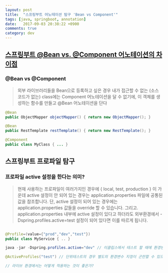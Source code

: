 ```yaml
---
layout: post
title:  "스프링부트 어노테이션 탐구 'Bean vs Component'"
tags: [java, springboot, annotation]
date:   2017-09-03 20:38:22 +0900
comments: true
category: dev
---
```


## [스프링부트 @Bean vs. @Component 어노테이션의 차이점](http://jojoldu.tistory.com/27)

### @Bean vs @Component
> 외부 라이브러리들을 Bean으로 등록하고 싶은 경우 내가 접근할 수 없는 (소스코드가 없는) class에는 Component 어노테이션을 달 수 없기에, 이 객체를 생성하는 함수를 만들고 @Bean 어노테이션을 단다
```java
@Bean
public ObjectMapper objectMapper() { return new ObjectMapper(); }

@Bean
public RestTemplate restTemplate() { return new RestTemplate(); }

@Component
public class MyClass { ... }

```

## 스프링부트 프로파일 탐구

### 프로파일 active 설정을 한다는 의미?
> 현재 사용하는 프로파일이 여러가지인 경우에 { local, test, production } 이 가운데 active 설정이 안 되어 있는 경우는 application.properties 파일에 공통된 값을 참조합니다. 단, active 설정이 되어 있는 경우에는 application.properties 값들을 override 할 수 있습니다. 그리고. application.properties 내부에 active 설정이 있다고 하더라도 외부환경에서 -Dspring.profiles.active=test 설정이 되어 있다면 이를 따르게 됩니다.

```java

@Profile=(value={"prod","dev","test"})
public class MyService { .. }

java -jar -Dspring.profiles.active="dev" // 이클립스에서 테스트 할 때에 환경변수로 프로파일 활성화

@ActiveProfiles("test") // 단위테스트의 경우 별도의 환경변수 지정이 곤란할 수 있으므로 아예 코드에서 활성화

// 라이브 환경에서는 어떻게 적용하는 것이 좋은가?
```



